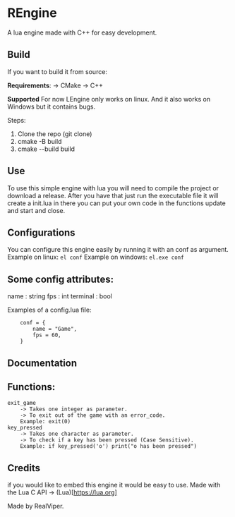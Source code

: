 # REngine
A lua engine made with C++ for easy development.

## Build
If you want to build it from source:


__Requirements__:
    -> CMake
    -> C++

__Supported__
For now LEngine only works on linux.
And it also works on Windows but it contains bugs.

Steps:
1. Clone the repo (git clone)
2. cmake -B build
3. cmake --build build

## Use
To use this simple engine with lua you will need to compile the project or download a release.
After you have that just run the executable file it will create a init.lua in there you can put your own code
in the functions update and start and close.

## Configurations
You can configure this engine easily by running it with an conf as argument.
Example on linux: ```el conf```
Example on windows: ```el.exe conf```

Some config attributes:
--
name : string
fps : int
terminal : bool

Examples of a config.lua file:
```
    conf = {
        name = "Game",
        fps = 60,
    }
```

## Documentation

## Functions:
    exit_game
        -> Takes one integer as parameter.
        -> To exit out of the game with an error_code.
        Example: exit(0)
    key_pressed
        -> Takes one character as parameter.
        -> To check if a key has been pressed (Case Sensitive).
        Example: if key_pressed('o') print("o has been pressed")

## Credits
if you would like to embed this engine it would be easy to use.
Made with the Lua C API -> (Lua)[https://lua.org] 

Made by RealViper.
